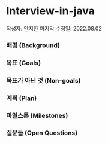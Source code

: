 # Interview-in-java

작성자: 안지환
마지막 수정일: 2022.08.02

### 배경 (Background)


### 목표 (Goals)


### 목표가 아닌 것 (Non-goals)


### 계획 (Plan)


### 마일스톤 (Milestones)


### 질문들 (Open Questions)

